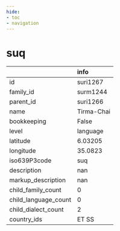 ```yaml
---
hide:
- toc
- navigation
---
```

# suq
|                      | info       |
|:---------------------|:-----------|
| id                   | suri1267   |
| family_id            | surm1244   |
| parent_id            | suri1266   |
| name                 | Tirma-Chai |
| bookkeeping          | False      |
| level                | language   |
| latitude             | 6.03205    |
| longitude            | 35.0823    |
| iso639P3code         | suq        |
| description          | nan        |
| markup_description   | nan        |
| child_family_count   | 0          |
| child_language_count | 0          |
| child_dialect_count  | 2          |
| country_ids          | ET SS      |